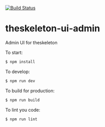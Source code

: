 [![Build Status](https://travis-ci.org/codenergic/theskeleton-ui-admin.svg?branch=master)](https://travis-ci.org/codenergic/theskeleton-ui-admin)

# theskeleton-ui-admin
Admin UI for theskeleton

To start:

```bash
$ npm install
```

To develop:

```bash
$ npm run dev
```

To build for production:

```bash
$ npm run build
```

To lint you code:

```bash
$ npm run lint
```
